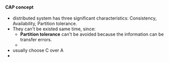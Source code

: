 #### CAP concept
- distributed system has three significant characteristics: Consistency, Availability, Partition tolerance.
- They can't be existed same time, since:
  - **Partition tolerance** can't be avoided because the information can be transfer errors.
  - 
- usually choose C over A
- 
